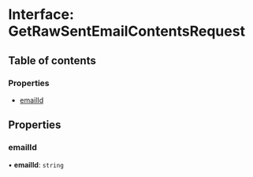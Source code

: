 # Interface: GetRawSentEmailContentsRequest

## Table of contents

### Properties

- [emailId](GetRawSentEmailContentsRequest.md#emailid)

## Properties

### <a id="emailid" name="emailid"></a> emailId

• **emailId**: `string`

